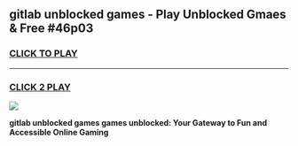 
## gitlab unblocked games - Play Unblocked Gmaes & Free #46p03
<h3>
<a href="https://news.freeplayer.one?title=gitlab_unblocked_games&ref=26F">CLICK TO PLAY</a></h3>
<hr>

<h3>
<a href="https://news.freeplayer.one?title=gitlab_unblocked_games&ref=26F">CLICK 2 PLAY</a>
  
</h3>

<a href="https://news.freeplayer.one?title=gitlab_unblocked_games&ref=26F/"><img src="https://clearcache.store/games.png"></a>


**gitlab unblocked games games unblocked: Your Gateway to Fun and Accessible Online Gaming**
